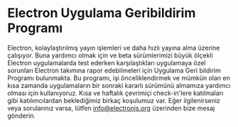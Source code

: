 # Electron Uygulama Geribildirim Programı
Electron, kolaylaştırılmış yayın işlemleri ve daha hızlı yayına alma üzerine çalışıyor. Buna yardımcı olmak için ve beta sürümlerimizi büyük ölçekli Electron uygulamalarda test ederken karşılaştıkları uygulamaya özel sorunları Electron takımına rapor edebilmeleri için Uygulama Geri bildirim Programı bulunmakta. Bu programı, işi önceliklendirmek ve mümkün olan en kısa zamanda uygulamaların bir sonraki kararlı sürümünü almamıza yardımcı olması için kullanıyoruz. Kısa ve haftalık çevrimiçi check-in'lere katılmaları gibi katılımcılardan beklediğimiz birkaç koşulumuz var. Eğer ilgilenirseniz veya sorularınız varsa, lütfen info@electronjs.org üzerinden bize mesaj gönderin.
